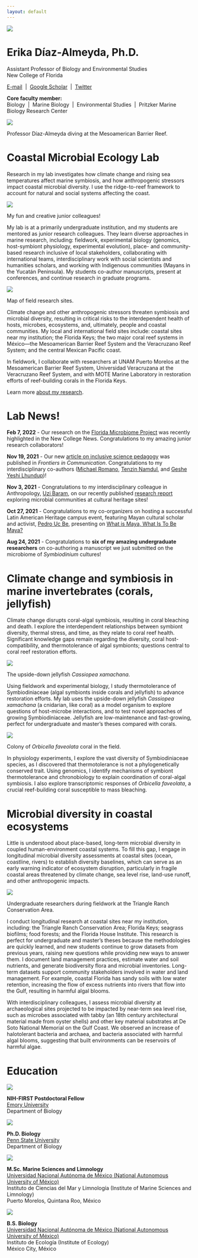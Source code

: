 ```yaml
---
layout: default
---
```


<div class="my-flex my-profile">
  <div class="my-col-33">
    <img src="assets/img/profile.jpg">
  </div>
  <div class="my-col-67">
    <h1>Erika Díaz-Almeyda, Ph.D.</h1>
    <p>Assistant Professor of Biology and Environmental Studies<br>
      New College of Florida</p>
    <p><a href="#">E-mail</a> &nbsp;|&nbsp; <a href="#">Google Scholar</a> &nbsp;|&nbsp; <a href="#">Twitter</a></p>
  </div>
</div>
<p></p>
<p><b>Core faculty member:</b><br>Biology &nbsp;|&nbsp; Marine Biology &nbsp;|&nbsp; Environmental Studies &nbsp;|&nbsp; Pritzker Marine Biology Research Center</p>

<div class="my-hero"><img src="assets/img/diving.jpg"><p>Professor Díaz-Almeyda diving at the Mesoamerican Barrier Reef.</p></div>

<h1><i class="my-icon-h1"></i>Coastal Microbial Ecology Lab</h1>
<p>Research in my lab investigates how climate change and rising sea temperatures affect marine symbiosis, and how anthropogenic stressors impact coastal microbial diversity. I use the ridge-to-reef framework to account for natural and social systems affecting the coast.</p>
<div class="my-content-img"><img src="assets/img/lab.jpg"><p>My fun and creative junior colleagues!</p></div>
<p>My lab is at a primarily undergraduate institution, and my students are mentored as junior research colleagues. They learn diverse approaches in marine research, including: fieldwork, experimental biology (genomics, host-symbiont physiology, experimental evolution), place- and community-based research inclusive of local stakeholders, collaborating with international teams, interdisciplinary work with social scientists and humanities scholars, and working with Indigenous communities (Mayans in the Yucatán Peninsula). My students co-author manuscripts, present at conferences, and continue research in graduate programs.</p>
<div class="my-content-img"><img src="assets/img/map.jpg"><p>Map of field research sites.</p></div>
<p>Climate change and other anthropogenic stressors threaten symbiosis and microbial diversity, resulting in critical risks to the interdependent health of hosts, microbes, ecosystems, and, ultimately, people and coastal communities. My local and international field sites include: coastal sites near my institution; the Florida Keys; the two major coral reef systems in México—the Mesoamerican Barrier Reef System and the Veracruzano Reef System; and the central Mexican Pacific coast.</p>
<p>In fieldwork, I collaborate with researchers at UNAM Puerto Morelos at the Mesoamerican Barrier Reef System, Universidad Veracruzana at the Veracruzano Reef System, and with MOTE Marine Laboratory in restoration efforts of reef-building corals in the Florida Keys.</p>
<p>Learn more <a href="#research">about my research</a>.</p>

<h1><i class="my-icon-h1"></i>Lab News!</h1>
<p><b>Feb 7, 2022</b> - Our research on the <a href="https://www.ncf.edu/news/news/the-florida-microbiome-project-mapping-microbial-communities-to-support-environmental-health/" target="_blank">Florida Microbiome Project</a> was recently highlighted in the New College News. Congratulations to my amazing junior research collaborators!</p>
<p><b>Nov 19, 2021</b> - Our new <a href="https://doi.org/10.3389/fcomm.2021.731839" target="_blank">article on inclusive science pedagogy</a> was published in <i>Frontiers in Communication</i>. Congratulations to my interdisciplinary co-authors (<a href="https://michaelromano.org" target="_blank">Michael Romano</a>, <a href="https://www.takingcharge.csh.umn.edu/our-experts/tenzin-namdul-dtms-ba-phccc" target="_blank">Tenzin Namdul</a>, and <a href="https://thubtenchodron.org/author/gesheyeshilhundup/" target="_blank">Geshe Yeshi Lhundup</a>)!</p>
<p><b>Nov 3, 2021</b> - Congratulations to my interdisciplinary colleague in Anthropology, <a href="https://sites.google.com/a/ncf.edu/baram/" target="_blank">Uzi Baram</a>, on our recently published <a href="https://ncf-flvc.primo.exlibrisgroup.com/permalink/01FALSC_NCF/1ib1koo/alma99383194550206582" target="_blank">research report</a> exploring microbial communities at cultural heritage sites!</p>
<p><b>Oct 27, 2021</b> - Congratulations to my co-organizers on hosting a successful Latin American Heritage campus event, featuring Mayan cultural scholar and activist, <a href="https://es.wikipedia.org/wiki/Pedro_Uc_Be" target="_blank">Pedro Uc Be</a>, presenting on <a href="https://awasqa.org/en/2021/10/06/what-is-maya-what-is-to-be-maya/" target="_blank">What is Maya, What Is To Be Maya?</a></p>
<p><b>Aug 24, 2021</b> - Congratulations to <b>six of my amazing undergraduate researchers</b> on co-authoring a manuscript we just submitted on the microbiome of <i>Symbiodinium</i> cultures!</p>

<h1 id="research"><i class="my-icon-h1"></i>Climate change and symbiosis in marine invertebrates (corals, jellyfish)</h1>
<p>Climate change disrupts coral-algal symbiosis, resulting in coral bleaching and death. I explore the interdependent relationships between symbiont diversity, thermal stress, and time, as they relate to coral reef health. Significant knowledge gaps remain regarding the diversity, coral host-compatibility, and thermotolerance of algal symbionts; questions central to coral reef restoration efforts.</p>
<div class="my-content-img"><img src="assets/img/jellyfish.jpg"><p>The upside-down jellyfish <i>Cassiopea xamachana</i>.</p></div>
<p>Using fieldwork and experimental biology, I study thermotolerance of Symbiodiniaceae (algal symbionts inside corals and jellyfish) to advance restoration efforts. My lab uses the upside-down jellyfish <i>Cassiopea xamachana</i> (a cnidarian, like coral) as a model organism to explore questions of host-microbe interactions, and to test novel approaches of growing Symbiodiniaceae. Jellyfish are low-maintenance and fast-growing, perfect for undergraduate and master’s theses compared with corals.</p>
<div class="my-content-img"><img src="assets/img/coral1.jpg"><p>Colony of <i>Orbicella faveolata</i> coral in the field.</p></div>
<p>In physiology experiments, I explore the vast diversity of Symbiodiniaceae species, as I discovered that thermotolerance is not a phylogenetically conserved trait. Using genomics, I identify mechanisms of symbiont thermotolerance and chronobiology to explain coordination of coral-algal symbiosis. I also explore transcriptomic responses of <i>Orbicella faveolata</i>, a crucial reef-building coral susceptible to mass bleaching.</p>

<h1><i class="my-icon-h1"></i>Microbial diversity in coastal ecosystems</h1>
<p>Little is understood about place-based, long-term microbial diversity in coupled human-environment coastal systems. To fill this gap, I engage in longitudinal microbial diversity assessments at coastal sites (ocean, coastline, rivers) to establish diversity baselines, which can serve as an early warning indicator of ecosystem disruption, particularly in fragile coastal areas threatened by climate change, sea level rise, land-use runoff, and other anthropogenic impacts.</p>
<div class="my-content-img"><img src="assets/img/trca.jpg"><p>Undergraduate researchers during fieldwork at the Triangle Ranch Conservation Area.</p></div>
<p>I conduct longitudinal research at coastal sites near my institution, including: the Triangle Ranch Conservation Area; Florida Keys; seagrass biofilms; food forests; and the Florida House Institute. This research is perfect for undergraduate and master’s theses because the methodologies are quickly learned, and new students continue to grow datasets from previous years, raising new questions while providing new ways to answer them. I document land management practices, estimate water and soil nutrients, and generate biodiversity flora and microbial inventories. Long-term datasets support community stakeholders involved in water and land management. For example, coastal Florida has sandy soils with low water retention, increasing the flow of excess nutrients into rivers that flow into the Gulf, resulting in harmful algal blooms.</p>
<p>With interdisciplinary colleagues, I assess microbial diversity at archaeological sites projected to be impacted by near-term sea level rise, such as microbes associated with tabby (an 18th century architectural material made from oyster shells) and other key material substrates at De Soto National Memorial on the Gulf Coast. We observed an increase of halotolerant bacteria and archaea, and bacteria associated with harmful algal blooms, suggesting that built environments can be reservoirs of harmful algae.</p>

<h1><i class="my-icon-h1"></i>Education</h1>
<div class="my-content-edu">
  <div class="my-content-edu-logo"><img src="assets/img/edu-emory.jpg"></div>
  <div>
    <p><b>NIH-FIRST Postdoctoral Fellow</b><br>
      <a href="https://www.emory.edu" target="_blank">Emory University</a><br>
      Department of Biology</p>
  </div>
</div>
<div class="my-content-edu">
  <div class="my-content-edu-logo"><img src="assets/img/edu-psu.jpg"></div>
  <div>
    <p><b>Ph.D. Biology</b><br>
      <a href="https://www.psu.edu" target="_blank">Penn State University</a><br>
      Department of Biology</p>
  </div>
</div>
<div class="my-content-edu">
  <div class="my-content-edu-logo"><img src="assets/img/edu-unam.jpg"></div>
  <div>
    <p><b>M.Sc. Marine Sciences and Limnology</b><br>
      <a href="https://www.unam.mx/" target="_blank">Universidad Nacional Autónoma de México (National Autonomous University of México)</a><br>
      Instituto de Ciencias del Mar y Limnología (Institute of Marine Sciences and Limnology)<br>
      Puerto Morelos, Quintana Roo, México</p>
  </div>
</div>
<div class="my-content-edu">
  <div class="my-content-edu-logo"><img src="assets/img/edu-unam.jpg"></div>
  <div>
    <p><b>B.S. Biology</b><br>
      <a href="https://www.unam.mx/" target="_blank">Universidad Nacional Autónoma de México (National Autonomous University of México)</a><br>
      Instituto de Ecología (Institute of Ecology)<br>
      México City, México</p>
  </div>
</div>
